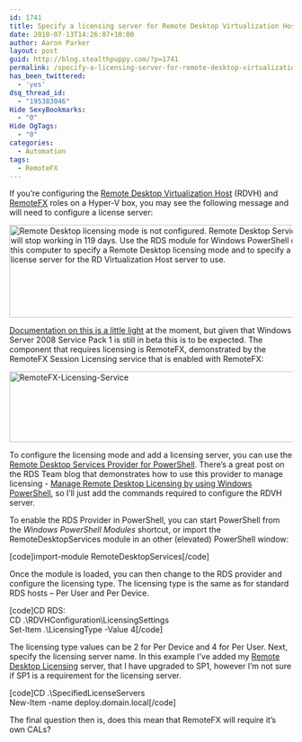 ```yaml
---
id: 1741
title: Specify a licensing server for Remote Desktop Virtualization Host and RemoteFX with PowerShell
date: 2010-07-13T14:26:07+10:00
author: Aaron Parker
layout: post
guid: http://blog.stealthpuppy.com/?p=1741
permalink: /specify-a-licensing-server-for-remote-desktop-virtualization-host-and-remotefx-with-powershell/
has_been_twittered:
  - 'yes'
dsq_thread_id:
  - "195383046"
Hide SexyBookmarks:
  - "0"
Hide OgTags:
  - "0"
categories:
  - Automation
tags:
  - RemoteFX
---
```

If you’re configuring the [Remote Desktop Virtualization Host](http://technet.microsoft.com/en-us/library/dd759193.aspx) (RDVH) and [RemoteFX](http://www.brianmadden.com/blogs/brianmadden/archive/2010/07/13/microsoft-remotefx-is-now-available-via-public-beta.aspx) roles on a Hyper-V box, you may see the following message and will need to configure a license server:

<img class="wlDisabledImage" style="display: inline; border: 0px;" title="RemoteFX Licensing popup" src="http://stealthpuppy.com/wp-content/uploads/2010/07/RemoteFXLicensing.png" alt="Remote Desktop licensing mode is not configured. Remote Desktop Services will stop working in 119 days. Use the  RDS module for Windows PowerShell on this computer to specify a Remote Desktop licensing mode and to specify a license server  for the RD Virtualization Host server to use." width="543" height="165" border="0" /> 

[Documentation on this is a little light](http://technet.microsoft.com/en-us/library/ff817586(WS.10).aspx) at the moment, but given that Windows Server 2008 Service Pack 1 is still in beta this is to be expected. The component that requires licensing is RemoteFX, demonstrated by the RemoteFX Session Licensing service that is enabled with RemoteFX:

<img class="wlDisabledImage" style="display: inline; border: 0px;" title="RemoteFX-Licensing-Service" src="http://stealthpuppy.com/wp-content/uploads/2010/07/RemoteFXLicensingService.png" alt="RemoteFX-Licensing-Service" width="602" height="126" border="0" /> 

To configure the licensing mode and add a licensing server, you can use the [Remote Desktop Services Provider for PowerShell](http://technet.microsoft.com/en-us/library/ee791871(WS.10).aspx). There’s a great post on the RDS Team blog that demonstrates how to use this provider to manage licensing - [Manage Remote Desktop Licensing by using Windows PowerShell](http://blogs.msdn.com/b/rds/archive/2010/04/07/manage-remote-desktop-licensing-by-using-windows-powershell.aspx), so I’ll just add the commands required to configure the RDVH server.

To enable the RDS Provider in PowerShell, you can start PowerShell from the _Windows PowerShell Modules_ shortcut, or import the RemoteDesktopServices module in an other (elevated) PowerShell window:

[code]import-module RemoteDesktopServices[/code]

Once the module is loaded, you can then change to the RDS provider and configure the licensing type. The licensing type is the same as for standard RDS hosts – Per User and Per Device.

[code]CD RDS:  
CD .\RDVHConfiguration\LicensingSettings  
Set-Item .\LicensingType -Value 4[/code]

The licensing type values can be 2 for Per Device and 4 for Per User. Next, specify the licensing server name. In this example I’ve added my [Remote Desktop Licensing](http://technet.microsoft.com/en-us/library/ee891291(WS.10).aspx) server, that I have upgraded to SP1, however I’m not sure if SP1 is a requirement for the licensing server.

[code]CD .\SpecifiedLicenseServers  
New-Item -name deploy.domain.local[/code]

The final question then is, does this mean that RemoteFX will require it’s own CALs?